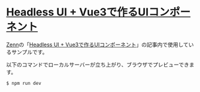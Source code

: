 # [Headless UI + Vue3で作るUIコンポーネント](https://zenn.dev/chabatake_i/articles/headlessui_introduction)

[Zenn](https://zenn.dev/)の「[Headless UI + Vue3で作るUIコンポーネント](https://zenn.dev/chabatake_i/articles/headlessui_introduction)」の記事内で使用しているサンプルです。

以下のコマンドでローカルサーバーが立ち上がり、ブラウザでプレビューできます。
```shell
$ npm run dev
```
